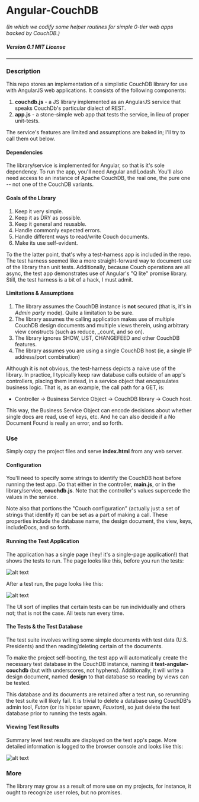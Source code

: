 # Angular-CouchDB

*(In which we codify some helper routines for simple 0-tier web apps backed by CouchDB.)*

##### Version 0.1 MIT License
------

### Description

This repo stores an implementation of a simplistic CouchDB library for use with AngularJS web applications.
It consists of the following components:

1. **couchdb.js** - a JS library implemented as an AngularJS service that speaks CouchDb's particular dialect of REST.
2. **app.js** - a stone-simple web app that tests the service, in lieu of proper unit-tests.

The service's features are limited and assumptions are baked in; I'll try to call them out below.

#### Dependencies

The library/service is implemented for Angular, so that is it's sole dependency. To run the app, you'll need
Angular and Lodash.  You'll also need access to an instance of Apache CouchDB, the real one, the pure one -- not one of
the CouchDB variants.

#### Goals of the Library

1. Keep it very simple.
2. Keep it as DRY as possible.
3. Keep it general and reusable.
4. Handle commonly expected errors.
5. Handle different ways to read/write Couch documents.
6. Make its use self-evident.

To the the latter point, that's why a test-harness app is included in the repo.  The test harness seemed like a
more straight-forward way to document use of the library than unit tests. Additionally, because Couch operations are
all async, the test app demonstrates use of Angular's "Q lite" promise library. Still, the test harness is a bit of
a hack, I must admit.

#### Limitations & Assumptions

1. The library assumes the CouchDB instance is **not** secured (that is, it's in *Admin party* mode). Quite a
limitation to be sure.
2. The library assumes the calling application makes use of multiple CouchDB design documents and multiple views
therein, using arbitrary view constructs (such as reduce, _count, and so on).
3. The library ignores SHOW, LIST, CHANGEFEED and other CouchDB features.
4. The library assumes you are using a single CouchDB host (ie, a single IP address/port combination)

Although it is not obvious, the test-harness depicts a naive use of the library.  In practice, I typically keep raw
database calls outside of an app's controllers, placing them instead, in a service object that encapsulates business
logic.  That is, as an example, the call path for a GET, is:

+ Controller -> Business Service Object -> CouchDB library -> Couch host.

This way, the Business Service Object can encode decisions about whether single docs are read, use of keys, etc.
And he can also decide if a No Document Found is really an error, and so forth.

### Use

Simply copy the project files and serve **index.html** from any web server.

#### Configuration

You'll need to specify some strings to identify the CouchDB host before running the test app. Do that either in the
controller, **main.js**, or in the library/service, **couchdb.js**. Note that the controller's values supercede the
values in the service.

Note also that portions the "Couch configuration" (actually just a set of strings that identify it) can be set as a
part of making a call. These properties include the database name, the design document, the view, keys, includeDocs,
and so forth.

#### Running the Test Application

The application has a single page (hey! it's a single-page application!) that shows the tests to run.  The page
looks like this, before you run the tests:

![alt text](http://www.cssian.com/angular-couchdb/angular-couch-ui-before.png "Angular CouchDB Test App - Before tests")

After a test run, the page looks like this:

![alt text](http://www.cssian.com/angular-couchdb/angular-couch-ui-after.png "Angular CouchDB Test App - After tests")

The UI sort of implies that certain tests can be run individually and others not; that is not the case. All tests
run every time.

#### The Tests & the Test Database

The test suite involves writing some simple documents with test data (U.S. Presidents) and then reading/deleting certain
of the documents.

To make the project self-booting, the test app will automatically create the necessary test database in the CouchDB
instance, naming it **test-angular-couchdb** (but with underscores, not hyphens).  Additionally, it will write a
design document, named **design** to that database so reading by views can be tested.

This database and its documents are retained after a test run, so rerunning the test suite will likely fail.  It is
trivial to delete a database using CouchDB's admin tool, _Futon_ (or its hipster spawn, _Fauxton_), so just delete the
test database prior to running the tests again.

#### Viewing Test Results

Summary level test results are displayed on the test app's page. More detailed information is logged to the browser console
and looks like this:

![alt text](http://www.cssian.com/angular-couchdb/angular-couch-console.png "Angular CouchDB Test App - Logging to browser console")

### More

The library may grow as a result of more use on my projects, for instance, it ought to recognize user roles, but no promises.
